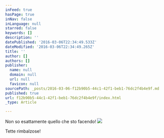 ```yaml
---
inFeed: true
hasPage: true
inNav: false
inLanguage: null
starred: false
keywords: []
description: ''
datePublished: '2016-03-06T22:34:49.533Z'
dateModified: '2016-03-06T22:34:49.265Z'
title: ''
author: []
authors: []
publisher:
  name: null
  domain: null
  url: null
  favicon: null
sourcePath: _posts/2016-03-06-f12b90b5-44c1-42f1-beb1-76dc2f4b4e9f.md
published: true
url: f12b90b5-44c1-42f1-beb1-76dc2f4b4e9f/index.html
_type: Article

---
```

Non so esattamente quello che sto facendo!
![](https://the-grid-user-content.s3-us-west-2.amazonaws.com/51f02c17-c3ff-4152-aa1a-0f80e8f1bf78.gif)

Tette rimbalzose!